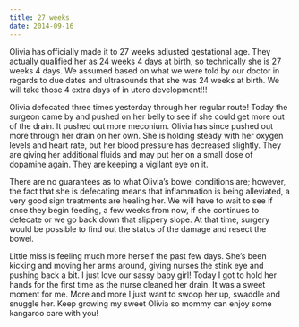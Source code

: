 ```yaml
---
title: 27 weeks
date: 2014-09-16
---
```


Olivia has officially made it to 27 weeks adjusted gestational age.  They actually qualified her as 24 weeks 4 days at birth, so technically she is 27 weeks 4 days.  We assumed based on what we were told by our doctor in regards to due dates and ultrasounds that she was 24 weeks at birth.  We will take those 4 extra days of in utero development!!!

Olivia defecated three times yesterday through her regular route!  Today the surgeon came by and pushed on her belly to see if she could get more out of the drain.  It pushed out more meconium.  Olivia has since pushed out more through her drain on her own.  She is holding steady with her oxygen levels and heart rate, but her blood pressure has decreased slightly.  They are giving her additional fluids and may put her on a small dose of dopamine again.  They are keeping a vigilant eye on it.

There are no guarantees as to what Olivia’s bowel conditions are; however, the fact that she is defecating means that inflammation is being alleviated, a very good sign treatments are healing her.  We will have to wait to see if once they begin feeding, a few weeks from now, if she continues to defecate or we go back down that slippery slope.  At that time, surgery would be possible to find out the status of the damage and resect the bowel.

Little miss is feeling much more herself the past few days.  She’s been kicking and moving her arms around, giving nurses the stink eye and pushing back a bit.  I just love our sassy baby girl!  Today I got to hold her hands for the first time as the nurse cleaned her drain.  It was a sweet moment for me.  More and more I just want to swoop her up, swaddle and snuggle her.  Keep growing my sweet Olivia so mommy can enjoy some kangaroo care with you!
